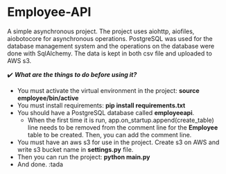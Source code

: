 # Employee-API

A simple asynchronous project. The project uses aiohttp, aiofiles, aiobotocore for asynchronous operations. PostgreSQL was used for the database management system and the operations on the database were done with SqlAlchemy. The data is kept in both csv file and uploaded to AWS s3. <br>

:heavy_check_mark: ***What are the things to do before using it?*** <br>
- You must activate the virtual environment in the project: **source employee/bin/active**
- You must install requirements: **pip install requirements.txt**
- You should have a PostgreSQL database called **employeeapi**.
  - When the first time it is run, app.on_startup.append(create_table) line needs to be removed from the comment line for the **Employee** table to be created. Then, you can add the comment line.
- You must have an aws s3 for use in the project. Create s3 on AWS and write s3 bucket name in **settings.py** file.
- Then you can run the project: **python main.py**
- And done. :tada
